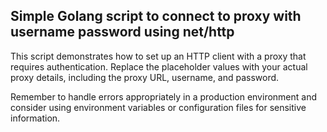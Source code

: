 ## Simple Golang script to connect to proxy with username password using net/http

This script demonstrates how to set up an HTTP client with a proxy that requires authentication. Replace the placeholder values with your actual proxy details, including the proxy URL, username, and password.

Remember to handle errors appropriately in a production environment and consider using environment variables or configuration files for sensitive information.
